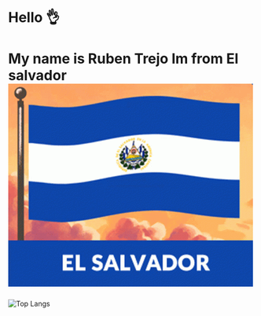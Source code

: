 # Hello 👌
# My name is Ruben Trejo Im from El salvador ![Alt text](image.png)
![Top Langs](https://github-readme-stats.vercel.app/api/top-langs/?username=anuraghazra&hide_progress=true)